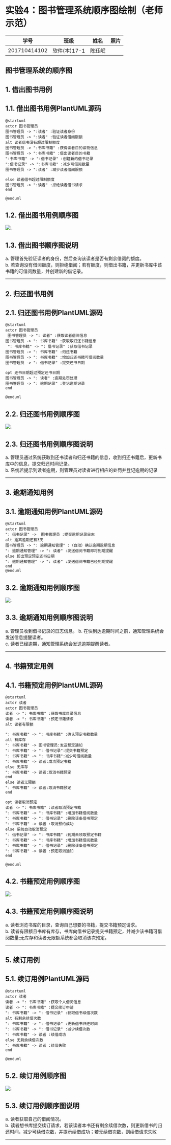 # 实验4：图书管理系统顺序图绘制（老师示范）
|学号|班级|姓名|照片|
|:-------:|:-------------: | :----------:|:---:|
|201710414102|软件(本)17-1|陈珏岷||

## 图书管理系统的顺序图

## 1. 借出图书用例
## 1.1. 借出图书用例PlantUML源码

``` 
@startuml
actor 图书管理员
图书管理员 -> ":读者" :验证读者身份
图书管理员 -> ":读者" :验证读者借阅限额
alt 读者借书没有超过限制额度
图书管理员 -> ":书库书籍" :获得读者目的读物信息
图书管理员 -> ":书库书籍" :借出读者目的书籍
":书库书籍" -> ":借书记录" :创建新的借书记录
":借书记录" -> ":书库书籍" :减少可借阅数量
图书管理员 -> ":读者" :减少读者借阅限额

else 读者借书超过限制额度
图书管理员 -> ":读者" :拒绝读者借书请求
end

@enduml
```

## 1.2. 借出图书用例顺序图
![.](1.png)

## 1.3. 借出图书顺序图说明
a. 管理首先验证读者的身份，然后查询该读者是否有剩余借阅的额度。  
b. 若查询没有借阅额度，则拒绝借阅；若有额度，则借出书籍，并更新书库中该书籍的可借阅数量，并创建新的借记录。

***

## 2. 归还图书用例
## 2.1. 归还图书用例PlantUML源码

``` 
@startuml
actor 图书管理员
 图书管理员 -> ": 读者" :获取读者借阅信息
图书管理员 -> ": 书库书籍" :获取取归还书籍信息
 ": 书库书籍" -> ": 借书记录" :获取借书记录
图书管理员 -> ": 书库书籍" :归还书籍
图书管理员 -> ": 书库书籍" :增加归还书籍可借阅数量
图书管理员 -> ": 借书记录" :提交还书日期

opt 还书日期超过预定还书日期
图书管理员 -> ": 读者" :逾期处罚处理
图书管理员 -> ": 逾期记录" :登记逾期记录
end

@enduml

```

## 2.2. 归还图书用例顺序图
![.](2.png)

## 2.3. 归还图书用例顺序图说明
a. 管理员通过系统获取到还书读者和归还书籍的信息，收到归还书籍后，更新书库中的信息，提交归还时间记录。  
b. 系统若提示到读者逾期，则管理员对读者进行相应的处罚并登记逾期的记录

***

## 3. 逾期通知用例
## 3.1. 逾期通知用例PlantUML源码

``` 
@startuml
actor 图书管理员
": 借书记录" ->  图书管理员 :提交逾期记录日志
alt 距离逾期还有3天
图书管理员 -> ": 逾期通知管理" :（自动）确认逾期逾期信息
": 逾期通知管理" -> ": 读者" :发送借阅书籍即将到期提醒
else 超出预定预定还书日期
": 逾期通知管理" -> ": 读者" :发送借阅书籍已经到期提醒
end
@enduml

```

## 3.2. 逾期通知用例顺序图
![.](3.png)

## 3.3. 逾期通知用例顺序图说明
a. 管理员收到借书记录的日志信息。
b. 在快到达逾期时间之前，通知管理系统会发送信息提醒读者。  
c. 读者已经逾期，通知管理系统会发送逾期提醒读者。

***
## 4. 书籍预定用例
## 4.1. 书籍预定用例PlantUML源码

``` 
@startuml
actor 读者
actor 图书管理员
读者 -> ": 书库书籍" :获取书库目录信息
读者 -> ": 书库书籍" :预定书籍请求
alt 读者有限额

": 书库书籍" -> ": 书库书籍" :确认预定书籍数量
alt 有库存
": 书库书籍" -> 图书管理员:发送预定通知
": 书库书籍" -> ": 借书记录":提交书籍预定
": 书库书籍" -> ": 书库书籍":减少可借阅数量
": 书库书籍" -> 读者:成功预定书籍
else 无库存
": 书库书籍" -> 读者:取消书籍预定
end
else 读者无限额
": 书库书籍" -> 读者:取消书籍预定
end

opt 读者取消预定
读者 -> ": 书库书籍" :读者取消预定书籍
": 书库书籍" -> ": 书库书籍" :增加书籍借阅数量
": 书库书籍" -> ": 借书记录" :删除该条借书预定
": 书库书籍" -> 读者 :取消预约成功
else 系统自动取消预定
": 借书记录" -> ": 书库书籍" :到期未领取预定书籍
": 书库书籍" -> ": 书库书籍" :增加书籍借阅数量
": 书库书籍" -> ": 借书记录" :删除该条借书预定
": 书库书籍" -> 读者 :预定取消通知
end

@enduml

```

## 4.2. 书籍预定用例顺序图
![.](4.png)

## 4.3. 书籍预定用例顺序图说明
a. 读者浏览书库的目录，查询自己想要的书籍，提交书籍预定请求。  
b. 读者有限额且书库有库存，书库向借书记录提交书籍预定，并减少该书籍可借阅数量;无库存和读者无限额系统都会取消该次预定。

***

## 5. 续订用例
## 5.1. 续订用例PlantUML源码

``` 
@startuml
actor 读者
读者 -> ": 书库书籍" :获取个人借阅信息
读者 -> ": 书库书籍" :提交续订申请
": 书库书籍" -> ": 借书记录" :获取借书续借次数
alt 有剩余续借次数
": 书库书籍" -> ": 借书记录" :更新借书归还时间
": 书库书籍" -> ": 借书记录" :减少续借次数
": 书库书籍" -> 读者 :续借成功
else 无剩余续借次数
": 书库书籍" -> 读者 :续借失败
end

@enduml

```

## 5.2. 续订用例顺序图
![.](5.png)

## 5.3. 续订用例顺序图说明
a. 读者获取自己的借阅情况。  
b. 读者想书库提交续订请求，若该读者本书还有剩余续借次数，则更新借书的归还时间，减少可续借次数，并提示续借成功；若无续借次数，则续借请求失败

***


